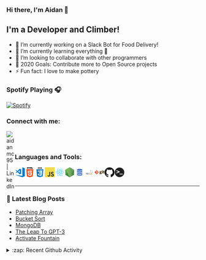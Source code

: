 ### Hi there, I'm Aidan 👋

## I'm a Developer and Climber!

- :takeout_box: I’m currently working on a Slack Bot for Food Delivery!
- 🌱 I’m currently learning everything 🤣
- 👯 I’m looking to collaborate with other programmers
- 🥅 2020 Goals: Contribute more to Open Source projects
- ⚡ Fun fact: I love to make pottery

### Spotify Playing 🎧
[![Spotify](https://novatorem.aidanmc95.vercel.app/api/spotify)](https://open.spotify.com/user/1255193058?si=wJE2sNH1TrmAf9kKvXG_xA)

### Connect with me:

[<img align="left" alt="aidanmc95 | LinkedIn" width="22px" src="https://cdn.jsdelivr.net/npm/simple-icons@v3/icons/linkedin.svg" />][linkedin]

<br />
<br />

### Languages and Tools:

[<img align="left" alt="Visual Studio Code" width="26px" src="https://raw.githubusercontent.com/github/explore/80688e429a7d4ef2fca1e82350fe8e3517d3494d/topics/visual-studio-code/visual-studio-code.png" />][webdevplaylist]
[<img align="left" alt="HTML5" width="26px" src="https://raw.githubusercontent.com/github/explore/80688e429a7d4ef2fca1e82350fe8e3517d3494d/topics/html/html.png" />][webdevplaylist]
[<img align="left" alt="CSS3" width="26px" src="https://raw.githubusercontent.com/github/explore/80688e429a7d4ef2fca1e82350fe8e3517d3494d/topics/css/css.png" />][cssplaylist]
[<img align="left" alt="JavaScript" width="26px" src="https://raw.githubusercontent.com/github/explore/80688e429a7d4ef2fca1e82350fe8e3517d3494d/topics/javascript/javascript.png" />][jsplaylist]
[<img align="left" alt="React" width="26px" src="https://raw.githubusercontent.com/github/explore/80688e429a7d4ef2fca1e82350fe8e3517d3494d/topics/react/react.png" />][reactplaylist]
[<img align="left" alt="Node.js" width="26px" src="https://raw.githubusercontent.com/github/explore/80688e429a7d4ef2fca1e82350fe8e3517d3494d/topics/nodejs/nodejs.png" />][webdevplaylist]
[<img align="left" alt="SQL" width="26px" src="https://raw.githubusercontent.com/github/explore/80688e429a7d4ef2fca1e82350fe8e3517d3494d/topics/sql/sql.png" />][webdevplaylist]
[<img align="left" alt="MySQL" width="26px" src="https://raw.githubusercontent.com/github/explore/80688e429a7d4ef2fca1e82350fe8e3517d3494d/topics/mysql/mysql.png" />][webdevplaylist]
[<img align="left" alt="Git" width="26px" src="https://raw.githubusercontent.com/github/explore/80688e429a7d4ef2fca1e82350fe8e3517d3494d/topics/git/git.png" />][webdevplaylist]
[<img align="left" alt="GitHub" width="26px" src="https://raw.githubusercontent.com/github/explore/78df643247d429f6cc873026c0622819ad797942/topics/github/github.png" />][webdevplaylist]
[<img align="left" alt="Terminal" width="26px" src="https://raw.githubusercontent.com/github/explore/80688e429a7d4ef2fca1e82350fe8e3517d3494d/topics/terminal/terminal.png" />][webdevplaylist]

<br />
<br />

---


### 📕 Latest Blog Posts

<!-- BLOG-POST-LIST:START -->
- [Patching Array](https://medium.com/@aidanmc95/patching-array-7e0571d2b1e3?source=rss-495bab6e66fa------2)
- [Bucket Sort](https://medium.com/@aidanmc95/bucket-sort-15f9fbead657?source=rss-495bab6e66fa------2)
- [MongoDB](https://medium.com/@aidanmc95/mongodb-7efaf05b6c3c?source=rss-495bab6e66fa------2)
- [The Leap To GPT-3](https://medium.com/@aidanmc95/the-leap-to-gpt-3-551f8a322d08?source=rss-495bab6e66fa------2)
- [Activate Fountain](https://medium.com/@aidanmc95/activate-fountain-3d7b47d9db7b?source=rss-495bab6e66fa------2)
<!-- BLOG-POST-LIST:END -->

<details>
  <summary>:zap: Recent Github Activity</summary>
  
<!--START_SECTION:activity-->
1. 🗣 Commented on [#17039](https://github.com/microsoft/fluentui/issues/17039) in [microsoft/fluentui](https://github.com/microsoft/fluentui)
2. ❌ Reopened PR [#17039](https://github.com/microsoft/fluentui/pull/17039) in [microsoft/fluentui](https://github.com/microsoft/fluentui)
3. ❌ Closed PR [#17039](https://github.com/microsoft/fluentui/pull/17039) in [microsoft/fluentui](https://github.com/microsoft/fluentui)
4. 🗣 Commented on [#17039](https://github.com/microsoft/fluentui/issues/17039) in [microsoft/fluentui](https://github.com/microsoft/fluentui)
5. 💪 Opened PR [#17039](https://github.com/microsoft/fluentui/pull/17039) in [microsoft/fluentui](https://github.com/microsoft/fluentui)
<!--END_SECTION:activity-->

</details>

[website]: 
[twitter]: 
[youtube]: 
[instagram]: 
[linkedin]: https://www.linkedin.com/in/aidan-muller-cohn/
[webdevplaylist]: https://www.youtube.com/playlist?list=PLkwxH9e_vrAJ0WbEsFA9W3I1W-g_BTsbt
[jsplaylist]: https://www.youtube.com/playlist?list=PLkwxH9e_vrALRJKu7wfXby3MKeflhTu6B
[cssplaylist]: https://www.youtube.com/playlist?list=PLkwxH9e_vrALSdvZuEh6gqQdmDoDIoqz4
[reactplaylist]: https://www.youtube.com/playlist?list=PLkwxH9e_vrAK4TdffpxKY3QGyHCpxFcQ0
